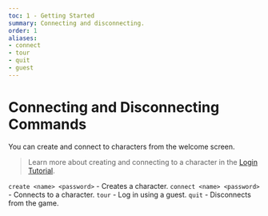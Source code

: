 ```yaml
---
toc: 1 - Getting Started
summary: Connecting and disconnecting.
order: 1
aliases:
- connect
- tour
- quit
- guest
---
```

# Connecting and Disconnecting Commands

You can create and connect to characters from the welcome screen.

> Learn more about creating and connecting to a character in the [Login Tutorial](/help/login_tutorial).

`create <name> <password>` - Creates a character.
`connect <name> <password>` - Connects to a character.
`tour` - Log in using a guest.
`quit` - Disconnects from the game.